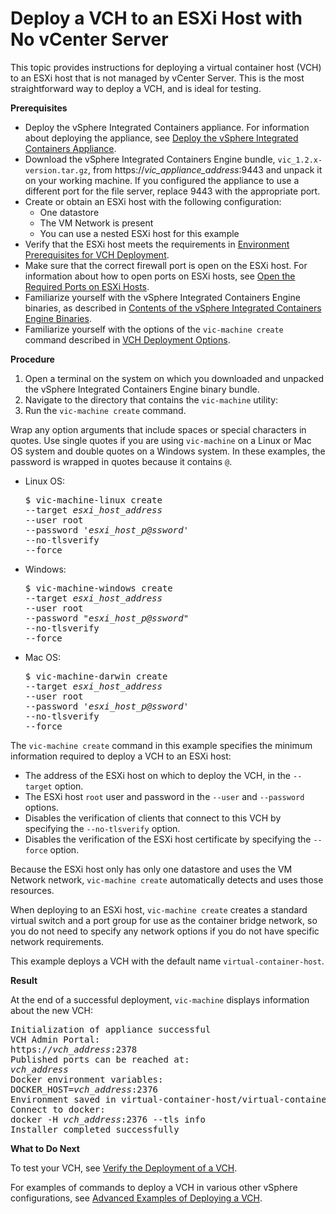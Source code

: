# Deploy a VCH to an ESXi Host with No vCenter Server #

This topic provides instructions for deploying a virtual container host (VCH) to an ESXi host that is not managed by vCenter Server. This is the most straightforward way to deploy a VCH, and is ideal for testing.

**Prerequisites**
* Deploy the vSphere Integrated Containers appliance. For information about deploying the appliance, see [Deploy the vSphere Integrated Containers Appliance](deploy_vic_appliance.md).
* Download the vSphere Integrated Containers Engine bundle, `vic_1.2.x-version.tar.gz`, from https://<i>vic_appliance_address</i>:9443 and unpack it on your working machine. If you configured the appliance to use a different port for the file server, replace 9443 with the appropriate port.
* Create or obtain an ESXi host with the following configuration:
  * One datastore
  * The VM Network is present
  * You can use a nested ESXi host for this example
* Verify that the ESXi host meets the requirements in [Environment Prerequisites for VCH Deployment](vic_installation_prereqs.md).
* Make sure that the correct firewall port is open on the ESXi host. For information about how to open ports on ESXi hosts, see [Open the Required Ports on ESXi Hosts](open_ports_on_hosts.md).
* Familiarize yourself with the vSphere Integrated Containers Engine binaries, as described in [Contents of the vSphere Integrated Containers Engine Binaries](contents_of_vic_binaries.md). 
* Familiarize yourself with the options of the `vic-machine create` command described in [VCH Deployment Options](vch_installer_options.md).

**Procedure**

1. Open a terminal on the system on which you downloaded and unpacked the vSphere Integrated Containers Engine binary bundle.
2. Navigate to the directory that contains the `vic-machine` utility:
3. Run the `vic-machine create` command.

  Wrap any option arguments that include spaces or special characters in quotes. Use single quotes if you are using `vic-machine` on a Linux or Mac OS system and double quotes on a Windows system.  In these examples, the password is wrapped in quotes because it contains `@`.

   - Linux OS:
      <pre>$ vic-machine-linux create
     --target <i>esxi_host_address</i>
     --user root
     --password '<i>esxi_host_p@ssword</i>'
     --no-tlsverify
     --force
     </pre>  
   - Windows:
      <pre>$ vic-machine-windows create
     --target <i>esxi_host_address</i>
     --user root
     --password "<i>esxi_host_p@ssword</i>"
     --no-tlsverify
     --force
     </pre> 
   - Mac OS:
       <pre>$ vic-machine-darwin create
     --target <i>esxi_host_address</i>
     --user root
     --password '<i>esxi_host_p@ssword</i>'
     --no-tlsverify
     --force
     </pre> 

The `vic-machine create` command in this example specifies the minimum information required to deploy a VCH to an ESXi host:

- The address of the ESXi host on which to deploy the VCH, in the `--target` option. 
- The ESXi host `root` user and password in the `--user` and `--password` options. 
- Disables the verification of clients that connect to this VCH by specifying the `--no-tlsverify` option.
- Disables the verification of the ESXi host certificate by specifying the `--force` option.
   
Because the ESXi host only has only one datastore and uses the VM Network network, `vic-machine create` automatically detects and uses those resources. 

When deploying to an ESXi host, `vic-machine create` creates a standard virtual switch and a port group for use as the container bridge network, so you do not need to specify any network options if you do not have specific network requirements.

This example deploys a VCH with the default name `virtual-container-host`.

**Result**

At the end of a successful deployment, `vic-machine` displays information about the new VCH:
   
<pre>Initialization of appliance successful
VCH Admin Portal:
https://<i>vch_address</i>:2378
Published ports can be reached at:
<i>vch_address</i>
Docker environment variables:
DOCKER_HOST=<i>vch_address</i>:2376
Environment saved in virtual-container-host/virtual-container-host.env
Connect to docker:
docker -H <i>vch_address</i>:2376 --tls info
Installer completed successfully</pre>

**What to Do Next** 

To test your VCH, see [Verify the Deployment of a VCH](verify_vch_deployment.md).
    
For examples of commands to deploy a VCH in various other vSphere configurations, see [Advanced Examples of Deploying a VCH](vch_installer_examples.md). 
